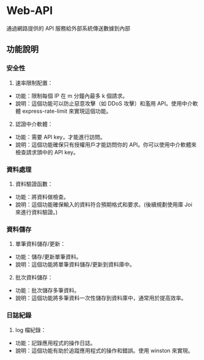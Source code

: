# Web-API
通過網路提供的 API 服務給外部系統傳送數據到內部

## 功能說明
### 安全性
1. 速率限制配置：
  - 功能：限制每個 IP 在 m 分鐘內最多 k 個請求。
  - 說明：這個功能可以防止惡意攻擊（如 DDoS 攻擊）和濫用 API。使用中介軟體 express-rate-limit 來實現這個功能。
2. 認證中介軟體：
  - 功能：需要 API key，才能進行訪問。
  - 說明：這個功能確保只有授權用戶才能訪問你的 API。你可以使用中介軟體來檢查請求頭中的 API key。

### 資料處理
1. 資料驗證函數：
  - 功能：將資料做檢查。
  - 說明：這個功能確保輸入的資料符合預期格式和要求。(後續規劃使用庫 Joi 來進行資料驗證。)

### 資料儲存
1. 單筆資料儲存/更新：
  - 功能：儲存/更新單筆資料。
  - 說明：這個功能將單筆資料儲存/更新到資料庫中。
2. 批次資料儲存：
  - 功能：批次儲存多筆資料。
  - 說明：這個功能將多筆資料一次性儲存到資料庫中，通常用於提高效率。

### 日誌紀錄
1. log 檔紀錄：
  - 功能：記錄應用程式的操作日誌。
  - 說明：這個功能有助於追蹤應用程式的操作和錯誤。使用 winston 來實現。
